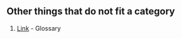 Other things that do not fit a category
---

1. [Link](https://github.com/prismlab/docs/blob/master/misc/glossary.md) - Glossary
